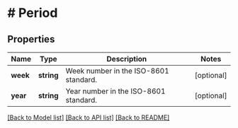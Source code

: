 # # Period

## Properties

Name | Type | Description | Notes
------------ | ------------- | ------------- | -------------
**week** | **string** | Week number in the ISO-8601 standard. | [optional]
**year** | **string** | Year number in the ISO-8601 standard. | [optional]

[[Back to Model list]](../../README.md#models) [[Back to API list]](../../README.md#endpoints) [[Back to README]](../../README.md)
